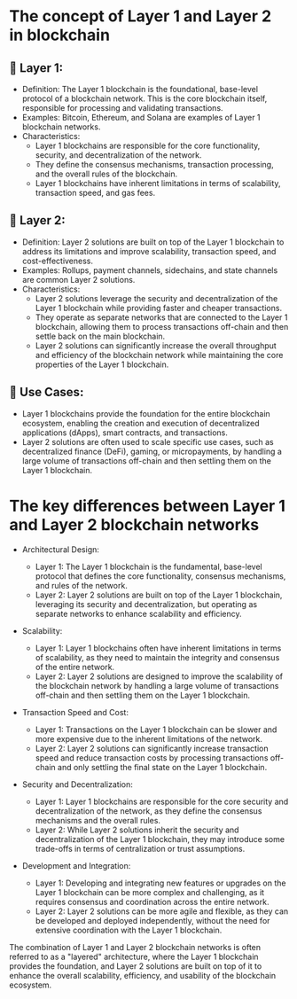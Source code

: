 # The concept of Layer 1 and Layer 2 in blockchain

## :page_facing_up:  Layer 1:

- Definition: The Layer 1 blockchain is the foundational, base-level protocol of a blockchain network. This is the core blockchain itself, responsible for processing and validating transactions.
- Examples: Bitcoin, Ethereum, and Solana are examples of Layer 1 blockchain networks.
- Characteristics:
  - Layer 1 blockchains are responsible for the core functionality, security, and decentralization of the network.
  - They define the consensus mechanisms, transaction processing, and the overall rules of the blockchain.
  - Layer 1 blockchains have inherent limitations in terms of scalability, transaction speed, and gas fees.

## :page_facing_up: Layer 2:

- Definition: Layer 2 solutions are built on top of the Layer 1 blockchain to address its limitations and improve scalability, transaction speed, and cost-effectiveness.
- Examples: Rollups, payment channels, sidechains, and state channels are common Layer 2 solutions.
- Characteristics:
  - Layer 2 solutions leverage the security and decentralization of the Layer 1 blockchain while providing faster and cheaper transactions.
  - They operate as separate networks that are connected to the Layer 1 blockchain, allowing them to process transactions off-chain and then settle back on the main blockchain.
  - Layer 2 solutions can significantly increase the overall throughput and efficiency of the blockchain network while maintaining the core properties of the Layer 1 blockchain.

## :page_facing_up: Use Cases:

- Layer 1 blockchains provide the foundation for the entire blockchain ecosystem, enabling the creation and execution of decentralized applications (dApps), smart contracts, and transactions.
- Layer 2 solutions are often used to scale specific use cases, such as decentralized finance (DeFi), gaming, or micropayments, by handling a large volume of transactions off-chain and then settling them on the Layer 1 blockchain.


# The key differences between Layer 1 and Layer 2 blockchain networks


- Architectural Design:

  - Layer 1: The Layer 1 blockchain is the fundamental, base-level protocol that defines the core functionality, consensus mechanisms, and rules of the network.
  - Layer 2: Layer 2 solutions are built on top of the Layer 1 blockchain, leveraging its security and decentralization, but operating as separate networks to enhance scalability and efficiency.

- Scalability:

  - Layer 1: Layer 1 blockchains often have inherent limitations in terms of scalability, as they need to maintain the integrity and consensus of the entire network.
  - Layer 2: Layer 2 solutions are designed to improve the scalability of the blockchain network by handling a large volume of transactions off-chain and then settling them on the Layer 1 blockchain.

- Transaction Speed and Cost:

  - Layer 1: Transactions on the Layer 1 blockchain can be slower and more expensive due to the inherent limitations of the network.
  - Layer 2: Layer 2 solutions can significantly increase transaction speed and reduce transaction costs by processing transactions off-chain and only settling the final state on the Layer 1 blockchain.

- Security and Decentralization:

  - Layer 1: Layer 1 blockchains are responsible for the core security and decentralization of the network, as they define the consensus mechanisms and the overall rules.
  - Layer 2: While Layer 2 solutions inherit the security and decentralization of the Layer 1 blockchain, they may introduce some trade-offs in terms of centralization or trust assumptions.

- Development and Integration:

  - Layer 1: Developing and integrating new features or upgrades on the Layer 1 blockchain can be more complex and challenging, as it requires consensus and coordination across the entire network.
  - Layer 2: Layer 2 solutions can be more agile and flexible, as they can be developed and deployed independently, without the need for extensive coordination with the Layer 1 blockchain.
    
The combination of Layer 1 and Layer 2 blockchain networks is often referred to as a "layered" architecture, where the Layer 1 blockchain provides the foundation, and Layer 2 solutions are built on top of it to enhance the overall scalability, efficiency, and usability of the blockchain ecosystem.
